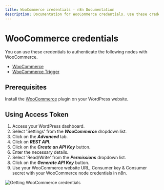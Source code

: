 ```yaml
---
title: WooCommerce credentials - n8n Documentation
description: Documentation for WooCommerce credentials. Use these credentials to authenticate WooCommerce in n8n, a workflow automation platform.
---
```


# WooCommerce credentials

You can use these credentials to authenticate the following nodes with WooCommerce.

- [WooCommerce](/integrations/builtin/app-nodes/n8n-nodes-base.woocommerce/)
- [WooCommerce Trigger](/integrations/builtin/trigger-nodes/n8n-nodes-base.woocommercetrigger/)

## Prerequisites

Install the [WooCommerce](https://woocommerce.com/) plugin on your WordPress website.

## Using Access Token

1. Access your WordPress dashboard.
2. Select 'Settings' from the ***WooCommerce*** dropdown list.
3. Click on the ***Advanced*** tab.
4. Click on ***REST API***.
5. Click on the ***Create an API Key*** button.
6. Enter the necessary details.
7. Select 'Read/Write' from the ***Permissions*** dropdown list.
8. Click on the ***Generate API Key*** button.
9. Use your WooCommerce website URL, Consumer key & Consumer secret with your WooCommerce node credentials in n8n.

![Getting WooCommerce credentials](/_images/integrations/builtin/credentials/woocommerce/using-access-token.gif)

